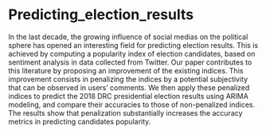 # Predicting_election_results
In the last decade, the growing influence of social medias on the political sphere has opened an interesting field for predicting election results. This is achieved by computing a popularity index of election candidates, based on sentiment analysis in data collected from Twitter. Our paper contributes to this literature by proposing an improvement of the existing indices. This improvement consists in penalizing the indices by a potential subjectivity that can be observed in users’ comments. We then apply these penalized indices to predict the 2018 DRC presidential election results using ARIMA modeling, and compare their accuracies to those of non-penalized indices. The results show that penalization substantially increases the accuracy metrics in predicting candidates popularity.
